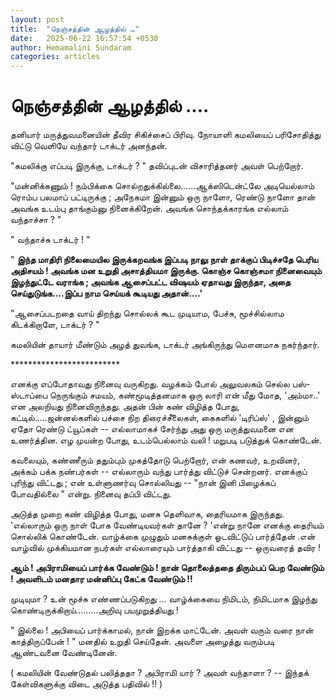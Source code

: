 ```yaml
---
layout: post
title:  "நெஞ்சத்தின் ஆழத்தில் …"
date:   2025-06-22 16:57:54 +0530
author: Hemamalini Sundaram
categories: articles
---
```


#  நெஞ்சத்தின் ஆழத்தில் .... 

தனியார் மருத்துவமனையின் தீவிர சிகிச்சைப் பிரிவு. நோயாளி கமலியைப் பரிசோதித்து
விட்டு வெளியே வந்தார் டாக்டர் அனந்தன்.

"கமலிக்கு எப்படி இருக்கு, டாக்டர் ? " தவிப்புடன் விசாரித்தனர் அவள் பெற்றோர்.

"மன்னிக்கணும் ! நம்பிக்கை சொல்றதுக்கில்லை......ஆக்ஸிடென்ட்லே அடியெல்லாம் ரொம்ப பலமாப்
பட்டிருக்கு ; அநேகமா இன்னும் ஒரு நாளோ, ரெண்டு நாளோ தான் அவங்க உடம்பு தாங்கும்னு
நினைக்கிறேன். அவங்க சொந்தக்காரங்க எல்லாம் வந்தாச்சா ? "

" வந்தாச்சு டாக்டர் ! "

" **இந்த மாதிரி நிலைமையில இருக்கறவங்க இப்படி நாலு நாள் தாக்குப் பிடிச்சதே பெரிய
அதிசயம் ! அவங்க மன உறுதி அசாத்தியமா இருக்கு. கொஞ்ச கொஞ்சமா நினைவையும் இழந்துட்டே
வராங்க ; அவங்க ஆசைப்பட்ட விஷயம் ஏதாவது இருந்தா, அதை செய்துடுங்க....இப்ப நாம செய்யக்
கூடியது அதான்....'**

"ஆசைப்படறதை வாய் திறந்து சொல்லக் கூட முடியாம, பேச்சு, மூச்சில்லாம கிடக்கிறாளே,
டாக்டர் ? "

கமலியின் தாயார் மீண்டும் அழத் துவங்க, டாக்டர் அங்கிருந்து மௌனமாக நகர்ந்தார்.

\*\*\*\*\*\*\*\*\*\*\*\*\*\*\*\*\*\*\*\*\*\*\*\*\*

எனக்கு எப்போதாவது நினைவு வருகிறது. வழக்கம் போல் அலுவலகம் செல்ல பஸ்-ஸ்டாப்பை
நெருங்கும் சமயம், கண்மூடித்தனமாக ஒரு லாரி என் மீது மோத, 'அம்மா..' என அலறியது
நினைவிருந்தது. அதன் பின் கண் விழித்த போது, கட்டில்.....ஜன்னல்களில் பச்சை நிற
திரைச்சீலைகள், கைகளில் 'டிரிப்ஸ்' , இன்னும் ஏதோ ரெண்டு ட்யூப்கள் -- எல்லாமாகச் சேர்ந்து
அது ஒரு மருத்துவமனை என உணர்த்தின. எழ முயன்ற போது, உடம்பெல்லாம் வலி ! மறுபடி
படுத்துக் கொண்டேன்.

கவலையும், கண்ணீரும் ததும்பும் முகத்தோடு பெற்றோர், என் கணவர், உறவினர், அக்கம் பக்க
நண்பர்கள் -- எல்லாரும் வந்து பார்த்து விட்டுச் சென்றனர். எனக்குப் புரிந்து விட்டது ; என்
உள்ளுணர்வு சொல்லியது -- "நான் இனி பிழைக்கப் போவதில்லை " என்று. நினைவு தப்பி
விட்டது.

அடுத்த முறை கண் விழித்த போது, மனசு தெளிவாக, தைரியமாக இருந்தது. 'எல்லாரும் ஒரு
நாள் போக வேண்டியவர்கள் தானே ? 'என்று நானே எனக்கு தைரியம் சொல்லிக் கொண்டேன். வாழ்க்கை
முழுதும் மனசுக்குள் ஓடவிட்டுப் பார்த்தேன் .என் வாழ்வில் முக்கியமான நபர்கள் எல்லாரையும்
பார்த்தாகி விட்டது -- ஒருவரைத் தவிர !

**ஆம் ! அபிராமியைப் பார்க்க வேண்டும் ! நான் தொலைத்ததை திரும்பப் பெற வேண்டும் !
அவளிடம் மனதார மன்னிப்பு கேட்க வேண்டும் !!**

முடியுமா ? உன் மூச்சு எண்ணப்படுகிறது ... வாழ்க்கையை நிமிடம், நிமிடமாக இழந்து
கொண்டிருக்கிறாய்.........அறிவு பயமுறுத்தியது !

" இல்லை ! அபியைப் பார்க்காமல், நான் இறக்க மாட்டேன். அவள் வரும் வரை நான் காத்திருப்பேன்
! " மனதில் உறுதி செய்தேன். அவளை அழைத்து வரும்படி ஆண்டவனை வேண்டினேன்.

( கமலியின் வேண்டுதல் பலித்ததா ? அபிராமி யார் ? அவள் வந்தாளா ? -- இந்தக்
கேள்விகளுக்கு விடை அடுத்த பதிவில் !! )
